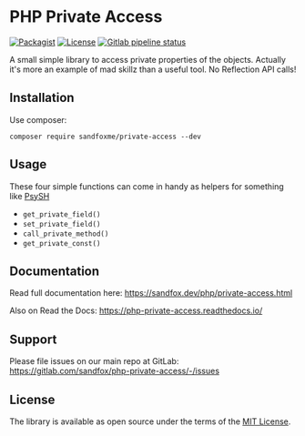 # PHP Private Access

[![Packagist](https://img.shields.io/packagist/v/sandfoxme/private-access.svg?style=flat-square)](https://packagist.org/packages/sandfoxme/private-access)
[![License](https://img.shields.io/packagist/l/sandfoxme/private-access.svg?style=flat-square)](https://opensource.org/licenses/MIT)
[![Gitlab pipeline status](https://img.shields.io/gitlab/pipeline/sandfox/php-private-access/master.svg?style=flat-square)](https://gitlab.com/sandfox/php-private-access/-/pipelines)

A small simple library to access private properties of the objects.
Actually it's more an example of mad skillz than a useful tool.
No Reflection API calls!

## Installation

Use composer:

    composer require sandfoxme/private-access --dev

## Usage

These four simple functions can come in handy as helpers for something like [PsySH]

* `get_private_field()`
* `set_private_field()`
* `call_private_method()`
* `get_private_const()`

## Documentation

Read full documentation here: <https://sandfox.dev/php/private-access.html>

Also on Read the Docs: <https://php-private-access.readthedocs.io/>

## Support

Please file issues on our main repo at GitLab: <https://gitlab.com/sandfox/php-private-access/-/issues>

## License

The library is available as open source under the terms of the [MIT License].

[PsySH]: https://psysh.org/
[MIT License]: https://opensource.org/licenses/MIT
